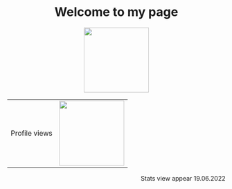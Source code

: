 <h1 align="center">Welcome to my page</h1>

<p align="center">
  <img src="https://media.giphy.com/media/ksE9feSa2b4V2GYwY4/giphy.gif" alt="" width="150">
</p>

<p align="center"><table>
  <tr>
    <td>Profile views</td>
    <td><img src="https://profile-counter.glitch.me/MolfarUA/count.svg" alt="" width="150" /></td>
  </tr>
</table></p>


<p align="right">Stats view appear 19.06.2022</p>
